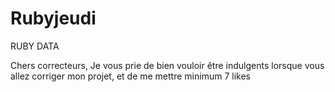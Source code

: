 # Rubyjeudi
RUBY DATA 

Chers correcteurs,
Je vous prie de bien vouloir être indulgents lorsque vous allez corriger mon projet, et de me mettre minimum 7 likes 


